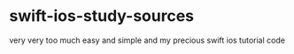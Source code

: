 # swift-ios-study-sources
very very too much easy and simple and my  precious swift ios tutorial code 
